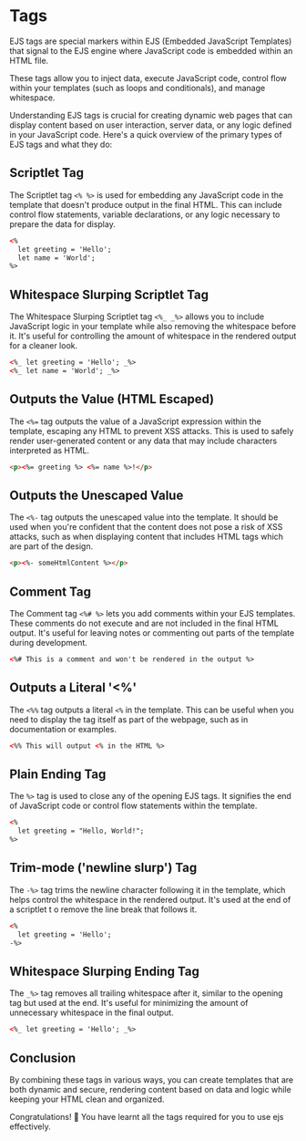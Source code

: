 # Tags
EJS tags are special markers within EJS (Embedded JavaScript Templates) that signal to the EJS engine where JavaScript code is embedded within an HTML file. 

These tags allow you to inject data, execute JavaScript code, control flow within your templates (such as loops and conditionals), and manage whitespace. 

Understanding EJS tags is crucial for creating dynamic web pages that can display content based on user interaction, server data, or any logic defined in your JavaScript code. Here's a quick overview of the primary types of EJS tags and what they do:

## Scriptlet Tag
The Scriptlet tag `<% %>` is used for embedding any JavaScript code in the template that doesn't produce output in the final HTML. This can include control flow statements, variable declarations, or any logic necessary to prepare the data for display.
``` html
<%
  let greeting = 'Hello';   
  let name = 'World';
%>
```

## Whitespace Slurping Scriptlet Tag
The Whitespace Slurping Scriptlet tag `<%_ _%>` allows you to include JavaScript logic in your template while also removing the whitespace before it. It's useful for controlling the amount of whitespace in the rendered output for a cleaner look.
```html
<%_ let greeting = 'Hello'; _%>
<%_ let name = 'World'; _%>
```

## Outputs the Value (HTML Escaped)
The `<%=` tag outputs the value of a JavaScript expression within the template, escaping any HTML to prevent XSS attacks. This is used to safely render user-generated content or any data that may include characters interpreted as HTML.

```html
<p><%= greeting %> <%= name %>!</p>
```

## Outputs the Unescaped Value
The `<%-` tag outputs the unescaped value into the template. It should be used when you're confident that the content does not pose a risk of XSS attacks, such as when displaying content that includes HTML tags which are part of the design.
```html
<p><%- someHtmlContent %></p>
```

## Comment Tag
The Comment tag `<%# %>` lets you add comments within your EJS templates. These comments do not execute and are not included in the final HTML output. It's useful for leaving notes or commenting out parts of the template during development.

```html
<%# This is a comment and won't be rendered in the output %>
```

## Outputs a Literal '<%'
The `<%%` tag outputs a literal `<%` in the template. This can be useful when you need to display the tag itself as part of the webpage, such as in documentation or examples.
```html
<%% This will output <% in the HTML %>
```

## Plain Ending Tag
The `%>` tag is used to close any of the opening EJS tags. It signifies the end of JavaScript code or control flow statements within the template.
```html
<%
  let greeting = "Hello, World!";
%>
```

## Trim-mode ('newline slurp') Tag
The `-%>` tag trims the newline character following it in the template, which helps control the whitespace in the rendered output. It's used at the end of a scriptlet t o remove the line break that follows it.
```html
<%
  let greeting = 'Hello';
-%>
```

## Whitespace Slurping Ending Tag
The `_%>` tag removes all trailing whitespace after it, similar to the opening tag but used at the end. It's useful for minimizing the amount of unnecessary whitespace in the final output.
```html 
<%_ let greeting = 'Hello'; _%>
```

## Conclusion
By combining these tags in various ways, you can create templates that are both dynamic and secure, rendering content based on data and logic while keeping your HTML clean and organized. 

Congratulations! 🎉 You have learnt all the tags required for you to use ejs effectively.